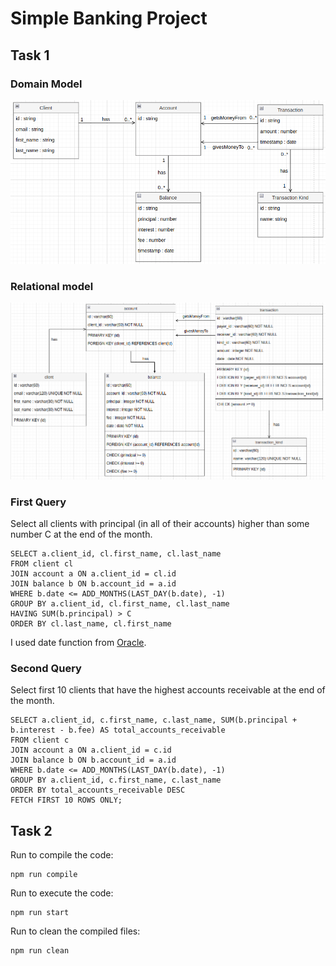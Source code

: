 # Simple Banking Project


## Task 1

### Domain Model
![domain model](./images/domain_model.png)

### Relational model
![relational model](./images/relational_model.png)

### First Query
Select all clients with principal (in all of their accounts) higher than some number C at the end of the month.

```
SELECT a.client_id, cl.first_name, cl.last_name
FROM client cl
JOIN account a ON a.client_id = cl.id
JOIN balance b ON b.account_id = a.id
WHERE b.date <= ADD_MONTHS(LAST_DAY(b.date), -1)
GROUP BY a.client_id, cl.first_name, cl.last_name
HAVING SUM(b.principal) > C
ORDER BY cl.last_name, cl.first_name
```

I used date function from [Oracle](https://www.oracletutorial.com/oracle-date-functions/).

### Second Query
Select first 10 clients that have the highest accounts receivable at the end of the month.

```
SELECT a.client_id, c.first_name, c.last_name, SUM(b.principal + b.interest - b.fee) AS total_accounts_receivable
FROM client c
JOIN account a ON a.client_id = c.id
JOIN balance b ON b.account_id = a.id
WHERE b.date <= ADD_MONTHS(LAST_DAY(b.date), -1)
GROUP BY a.client_id, c.first_name, c.last_name
ORDER BY total_accounts_receivable DESC
FETCH FIRST 10 ROWS ONLY;
```

## Task 2

Run to compile the code:
```
npm run compile
```

Run to execute the code:
```
npm run start
```

Run to clean the compiled files:
```
npm run clean
```

